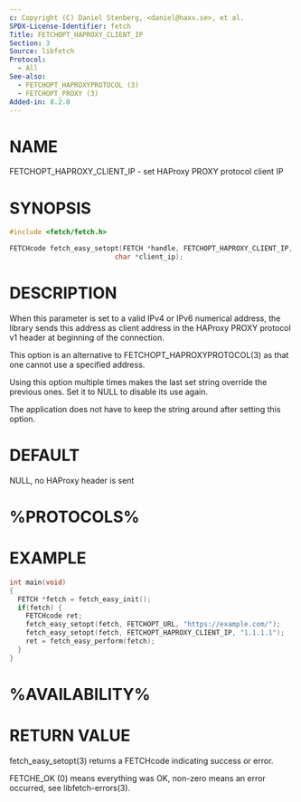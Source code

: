 ```yaml
---
c: Copyright (C) Daniel Stenberg, <daniel@haxx.se>, et al.
SPDX-License-Identifier: fetch
Title: FETCHOPT_HAPROXY_CLIENT_IP
Section: 3
Source: libfetch
Protocol:
  - All
See-also:
  - FETCHOPT_HAPROXYPROTOCOL (3)
  - FETCHOPT_PROXY (3)
Added-in: 8.2.0
---
```


# NAME

FETCHOPT_HAPROXY_CLIENT_IP - set HAProxy PROXY protocol client IP

# SYNOPSIS

~~~c
#include <fetch/fetch.h>

FETCHcode fetch_easy_setopt(FETCH *handle, FETCHOPT_HAPROXY_CLIENT_IP,
                          char *client_ip);
~~~

# DESCRIPTION

When this parameter is set to a valid IPv4 or IPv6 numerical address, the
library sends this address as client address in the HAProxy PROXY protocol v1
header at beginning of the connection.

This option is an alternative to FETCHOPT_HAPROXYPROTOCOL(3) as that one cannot
use a specified address.

Using this option multiple times makes the last set string override the
previous ones. Set it to NULL to disable its use again.

The application does not have to keep the string around after setting this
option.

# DEFAULT

NULL, no HAProxy header is sent

# %PROTOCOLS%

# EXAMPLE

~~~c
int main(void)
{
  FETCH *fetch = fetch_easy_init();
  if(fetch) {
    FETCHcode ret;
    fetch_easy_setopt(fetch, FETCHOPT_URL, "https://example.com/");
    fetch_easy_setopt(fetch, FETCHOPT_HAPROXY_CLIENT_IP, "1.1.1.1");
    ret = fetch_easy_perform(fetch);
  }
}
~~~

# %AVAILABILITY%

# RETURN VALUE

fetch_easy_setopt(3) returns a FETCHcode indicating success or error.

FETCHE_OK (0) means everything was OK, non-zero means an error occurred, see
libfetch-errors(3).

